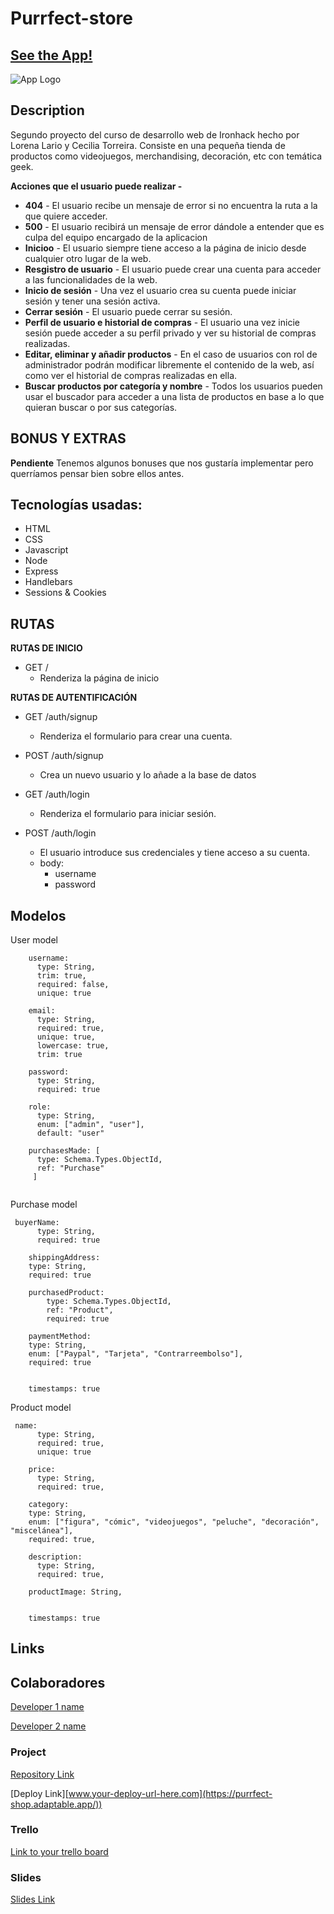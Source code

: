 
# Purrfect-store

## [See the App!](www.your-deploy-url-here.com)

![App Logo](your-image-logo-path-or-name)

## Description

Segundo proyecto del curso de desarrollo web de Ironhack hecho por Lorena Lario y Cecilia Torreira. Consiste en una pequeña tienda de productos como videojuegos, merchandising, decoración, etc con temática geek.
 

**Acciones que el usuario puede realizar -** 

- **404** - El usuario recibe un mensaje de error si no encuentra la ruta a la que quiere acceder.
- **500** - El usuario recibirá un mensaje de error dándole a entender que es culpa del equipo encargado de la aplicacion
- **Inicioo** - El usuario siempre tiene acceso a la página de inicio desde cualquier otro lugar de la web.
- **Resgistro de usuario** - El usuario puede crear una cuenta para acceder a las funcionalidades de la web.
- **Inicio de sesión** - Una vez el usuario crea su cuenta puede iniciar sesión y tener una sesión activa.
- **Cerrar sesión** - El usuario puede cerrar su sesión.
- **Perfil de usuario e historial de compras** - El usuario una vez inicie sesión puede acceder a su perfil privado y ver su historial de compras realizadas.
- **Editar, eliminar y añadir productos** - En el caso de usuarios con rol de administrador podrán modificar libremente el contenido de la web, así como ver el historial de compras realizadas en ella.
- **Buscar productos por categoría y nombre** - Todos los usuarios pueden usar el buscador para acceder a una lista de productos en base a lo que quieran buscar o por sus categorías.


## BONUS Y EXTRAS

**Pendiente** Tenemos algunos bonuses que nos gustaría implementar pero querríamos pensar bien sobre ellos antes.

## Tecnologías usadas:

- HTML
- CSS
- Javascript
- Node
- Express
- Handlebars
- Sessions & Cookies


## RUTAS
**RUTAS DE INICIO** 
- GET / 
  - Renderiza la página de inicio
  
  
**RUTAS DE AUTENTIFICACIÓN** 

- GET /auth/signup
  - Renderiza el formulario para crear una cuenta.

- POST /auth/signup
  - Crea un nuevo usuario y lo añade a la base de datos

- GET /auth/login
  - Renderiza el formulario para iniciar sesión.
  
- POST /auth/login
  - El usuario introduce sus credenciales y tiene acceso a su cuenta.
  - body:
    - username
    - password


## Modelos



User model
 
```
    username: 
      type: String,
      trim: true,
      required: false,
      unique: true
    
    email: 
      type: String,
      required: true,
      unique: true,
      lowercase: true,
      trim: true
    
    password: 
      type: String,
      required: true
    
    role: 
      type: String,
      enum: ["admin", "user"],
      default: "user"
    
    purchasesMade: [ 
      type: Schema.Types.ObjectId,
      ref: "Purchase"
     ]
  
```

Purchase model

```
 buyerName: 
      type: String,
      required: true
   
    shippingAddress: 
    type: String,
    required: true
    
    purchasedProduct: 
        type: Schema.Types.ObjectId,
        ref: "Product",
        required: true
    
    paymentMethod: 
    type: String,
    enum: ["Paypal", "Tarjeta", "Contrarreembolso"],
    required: true
    
  
    timestamps: true
``` 
Product model

```
 name: 
      type: String,
      required: true,
      unique: true
    
    price: 
      type: String,
      required: true,
    
    category: 
    type: String,
    enum: ["figura", "cómic", "videojuegos", "peluche", "decoración", "miscelánea"],
    required: true,
    
    description: 
      type: String,
      required: true,
    
    productImage: String,
  
 
    timestamps: true
```

## Links

## Colaboradores

[Developer 1 name]([www.github-url.com](https://github.com/CeciliaTorreira))

[Developer 2 name]([www.github-url.com](https://github.com/LorenaLario))

### Project

[Repository Link]([www.your-github-url-here.com](https://github.com/CeciliaTorreira/store-app))

[Deploy Link][www.your-deploy-url-here.com](https://purrfect-shop.adaptable.app/))

### Trello

[Link to your trello board](www.your-trello-url-here.com)

### Slides

[Slides Link](www.your-slides-url-here.com)
